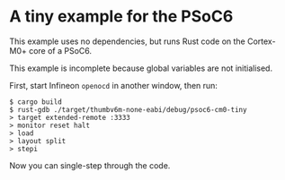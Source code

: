 # A tiny example for the PSoC6

This example uses no dependencies, but runs Rust code on the Cortex-M0+ core
of a PSoC6.

This example is incomplete because global variables are not initialised.

First, start Infineon `openocd` in another window, then run:

```console
$ cargo build
$ rust-gdb ./target/thumbv6m-none-eabi/debug/psoc6-cm0-tiny
> target extended-remote :3333
> monitor reset halt
> load
> layout split
> stepi
```

Now you can single-step through the code.
